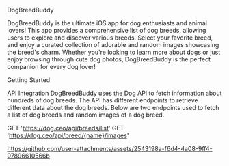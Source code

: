 DogBreedBuddy

DogBreedBuddy is the ultimate iOS app for dog enthusiasts and animal lovers! This app provides a comprehensive list of dog breeds, allowing users to explore and discover various breeds. 
Select your favorite breed, and enjoy a curated collection of adorable and random images showcasing the breed's charm.
Whether you're looking to learn more about dogs or just enjoy browsing through cute dog photos, DogBreedBuddy is the perfect companion for every dog lover!

Getting Started

API Integration
DogBreedBuddy uses the Dog API to fetch information about hundreds of dog breeds. The API has different endpoints to retrieve different data about the dog breeds. Below are two endpoints used to fetch a list of dog breeds and random images of a dog breed.

GET 'https://dog.ceo/api/breeds/list' 
GET 'https://dog.ceo/api/breed/{name}/images'

https://github.com/user-attachments/assets/2543198a-f6d4-4a08-9ff4-97896610566b
